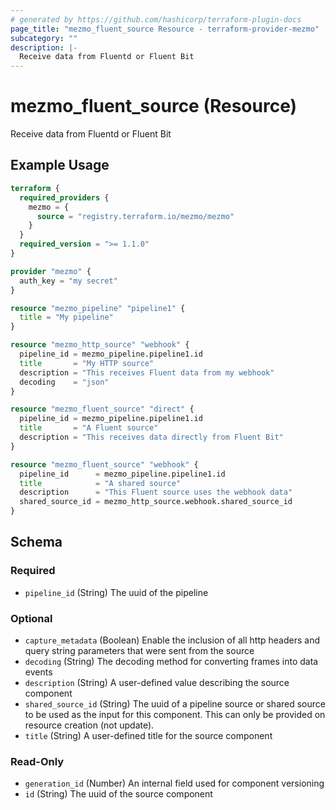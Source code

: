 ```yaml
---
# generated by https://github.com/hashicorp/terraform-plugin-docs
page_title: "mezmo_fluent_source Resource - terraform-provider-mezmo"
subcategory: ""
description: |-
  Receive data from Fluentd or Fluent Bit
---
```


# mezmo_fluent_source (Resource)

Receive data from Fluentd or Fluent Bit

## Example Usage

```terraform
terraform {
  required_providers {
    mezmo = {
      source = "registry.terraform.io/mezmo/mezmo"
    }
  }
  required_version = ">= 1.1.0"
}

provider "mezmo" {
  auth_key = "my secret"
}

resource "mezmo_pipeline" "pipeline1" {
  title = "My pipeline"
}

resource "mezmo_http_source" "webhook" {
  pipeline_id = mezmo_pipeline.pipeline1.id
  title       = "My HTTP source"
  description = "This receives Fluent data from my webhook"
  decoding    = "json"
}

resource "mezmo_fluent_source" "direct" {
  pipeline_id = mezmo_pipeline.pipeline1.id
  title       = "A Fluent source"
  description = "This receives data directly from Fluent Bit"
}

resource "mezmo_fluent_source" "webhook" {
  pipeline_id      = mezmo_pipeline.pipeline1.id
  title            = "A shared source"
  description      = "This Fluent source uses the webhook data"
  shared_source_id = mezmo_http_source.webhook.shared_source_id
}
```

<!-- schema generated by tfplugindocs -->
## Schema

### Required

- `pipeline_id` (String) The uuid of the pipeline

### Optional

- `capture_metadata` (Boolean) Enable the inclusion of all http headers and query string parameters that were sent from the source
- `decoding` (String) The decoding method for converting frames into data events
- `description` (String) A user-defined value describing the source component
- `shared_source_id` (String) The uuid of a pipeline source or shared source to be used as the input for this component. This can only be provided on resource creation (not update).
- `title` (String) A user-defined title for the source component

### Read-Only

- `generation_id` (Number) An internal field used for component versioning
- `id` (String) The uuid of the source component
